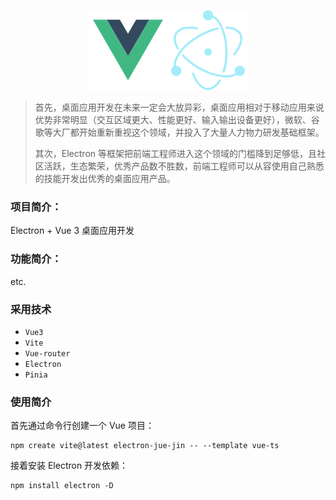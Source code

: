 <p align="center" dir="auto"><img  src="./assets/Vue.png" alt="Vue logo" style="max-width: 100%;"><img  src="./assets/electron.png" alt="Vue logo" style="max-width: 100%;"></p>



> 首先，桌面应用开发在未来一定会大放异彩，桌面应用相对于移动应用来说优势非常明显（交互区域更大、性能更好、输入输出设备更好），微软、谷歌等大厂都开始重新重视这个领域，并投入了大量人力物力研发基础框架。
>
> 其次，Electron 等框架把前端工程师进入这个领域的门槛降到足够低，且社区活跃，生态繁荣，优秀产品数不胜数，前端工程师可以从容使用自己熟悉的技能开发出优秀的桌面应用产品。

### 项目简介：

Electron + Vue 3 桌面应用开发

### 功能简介：

etc.

### 采用技术

- `Vue3`
- `Vite`
- `Vue-router`
- `Electron`
- `Pinia`

### 使用简介

首先通过命令行创建一个 Vue 项目：

```shell
npm create vite@latest electron-jue-jin -- --template vue-ts
```

接着安装 Electron 开发依赖：

```shell
npm install electron -D
```



